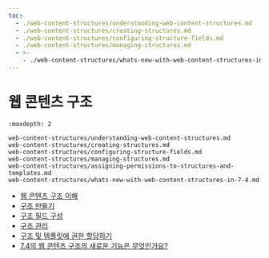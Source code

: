 ```yaml
---
toc:
  - ./web-content-structures/understanding-web-content-structures.md
  - ./web-content-structures/creating-structures.md
  - ./web-content-structures/configuring-structure-fields.md
  - ./web-content-structures/managing-structures.md
  - >-
    - ./web-content-structures/whats-new-with-web-content-structures-in-7-4.md
---
```

# 웹 콘텐츠 구조

```{toctree}
:maxdepth: 2

web-content-structures/understanding-web-content-structures.md
web-content-structures/creating-structures.md
web-content-structures/configuring-structure-fields.md
web-content-structures/managing-structures.md
web-content-structures/assigning-permissions-to-structures-and-templates.md
web-content-structures/whats-new-with-web-content-structures-in-7-4.md
```

* [웹 콘텐츠 구조 이해](./web-content-structures/understanding-web-content-structures.md)
* [구조 만들기](./web-content-structures/creating-structures.md)
* [구조 필드 구성](./web-content-structures/configuring-structure-fields.md)
* [구조 관리](./web-content-structures/managing-structures.md)
* [구조 및 템플릿에 권한 할당하기](./web-content-structures/assigning-permissions-to-structures-and-templates.md)
* [7.4의 웹 콘텐츠 구조의 새로운 기능은 무엇인가요?](./web-content-structures/whats-new-with-web-content-structures-in-7-4.md)
